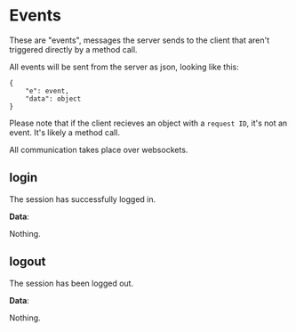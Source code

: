 # Events

These are "events", messages the server sends to the client that aren't triggered directly by a method call.

All events will be sent from the server as json, looking like this:

	{
		"e": event,
		"data": object
	}

Please note that if the client recieves an object with a `request ID`, it's not an event. It's likely a method call.

All communication takes place over websockets.

## login

The session has successfully logged in.

**Data**:

Nothing.

## logout

The session has been logged out.

**Data**:

Nothing.
